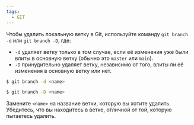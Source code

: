 ```yaml
---
tags:
  - GIT
---
```

Чтобы удалить локальную ветку в Git, используйте команду `git branch -d` или `git branch -D`, где:

- `-d` удаляет ветку только в том случае, если её изменения уже были влиты в основную ветку (обычно это `master` или `main`).
- `-D` принудительно удаляет ветку, независимо от того, влиты ли её изменения в основную ветку или нет.

```bash
$ git branch -d <name>
```


```bash
$ git branch -D <name>
```

Замените `<name>` на название ветки, которую вы хотите удалить. Убедитесь, что вы находитесь в ветке, отличной от той, которую пытаетесь удалить.